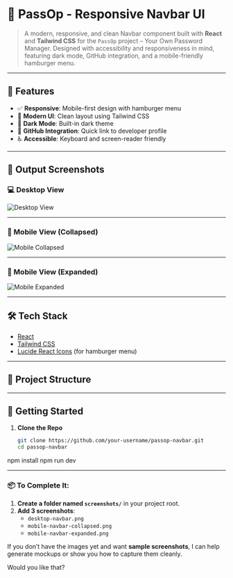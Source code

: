 # 🚀 PassOp - Responsive Navbar UI

> A modern, responsive, and clean Navbar component built with **React** and **Tailwind CSS** for the `PassOp` project – Your Own Password Manager. Designed with accessibility and responsiveness in mind, featuring dark mode, GitHub integration, and a mobile-friendly hamburger menu.

---

## 🌟 Features

- ✅ **Responsive**: Mobile-first design with hamburger menu
- 🎨 **Modern UI**: Clean layout using Tailwind CSS
- 🌙 **Dark Mode**: Built-in dark theme
- 🔗 **GitHub Integration**: Quick link to developer profile
- ♿ **Accessible**: Keyboard and screen-reader friendly

---

## 📸 Output Screenshots

### 💻 Desktop View

![Desktop View](![image](https://github.com/user-attachments/assets/414c8435-c1af-4651-8d1f-87e21adad27e))

---

### 📱 Mobile View (Collapsed)

![Mobile Collapsed](./screenshots/mobile-navbar-collapsed.png)

---

### 📱 Mobile View (Expanded)

![Mobile Expanded](./screenshots/mobile-navbar-expanded.png)

---

## 🛠️ Tech Stack

- [React](https://reactjs.org/)
- [Tailwind CSS](https://tailwindcss.com/)
- [Lucide React Icons](https://lucide.dev/) (for hamburger menu)

---

## 📁 Project Structure


---

## 🚀 Getting Started

1. **Clone the Repo**
   ```bash
   git clone https://github.com/your-username/passop-navbar.git
   cd passop-navbar
npm install
npm run dev

---

### 📦 To Complete It:
1. **Create a folder named `screenshots/`** in your project root.
2. **Add 3 screenshots**:
   - `desktop-navbar.png`
   - `mobile-navbar-collapsed.png`
   - `mobile-navbar-expanded.png`

If you don’t have the images yet and want **sample screenshots**, I can help generate mockups or show you how to capture them cleanly.

Would you like that?
